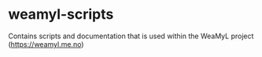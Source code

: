 # weamyl-scripts
Contains scripts and documentation that is used within the WeaMyL project (https://weamyl.me.no)
